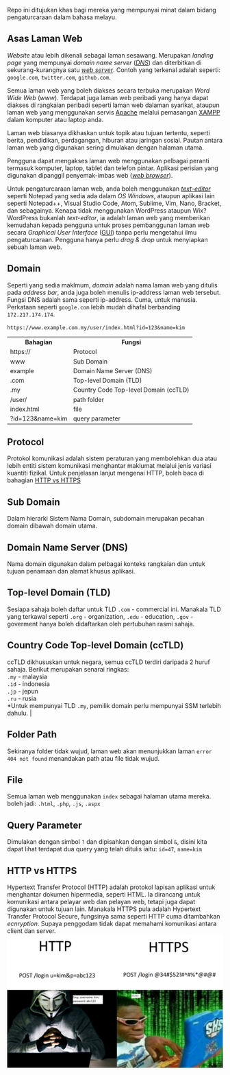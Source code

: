Repo ini ditujukan khas bagi mereka yang mempunyai minat dalam bidang pengaturcaraan dalam bahasa melayu.

## Asas Laman Web
*Website* atau lebih dikenali sebagai laman sesawang. Merupakan *landing page* yang mempunyai *domain name server* ([*DNS*](#domain)) dan diterbitkan di sekurang-kurangnya satu [*web server*](#web-server). Contoh yang terkenal adalah seperti: `google.com`, `twitter.com`, `github.com`.

Semua laman web yang boleh diakses secara terbuka merupakan *Word Wide Web* (*www*). Terdapat juga laman web peribadi yang hanya dapat diakses di rangkaian peribadi seperti laman web dalaman syarikat, ataupun laman web yang menggunakan servis [Apache](xampp#apache) melalui pemasangan [XAMPP](xampp) dalam komputer atau laptop anda.

Laman web biasanya dikhaskan untuk topik atau tujuan tertentu, seperti berita, pendidikan, perdagangan, hiburan atau jaringan sosial. Pautan antara laman web yang digunakan sering dimulakan dengan halaman utama.

Pengguna dapat mengakses laman web menggunakan pelbagai peranti termasuk komputer, laptop, tablet dan telefon pintar. Aplikasi perisian yang digunakan dipanggil penyemak-imbas web ([*web browser*](#web-browser)).

Untuk pengaturcaraan laman web, anda boleh menggunakan [*text-editor*](#text-editor) seperti Notepad yang sedia ada dalam *OS Windows*, ataupun aplikasi lain seperti Notepad++, Visual Studio Code, Atom, Sublime, Vim, Nano, Bracket, dan sebagainya. Kenapa tidak menggunakan WordPress ataupun Wix? WordPress bukanlah *text-editor*, ia adalah laman web yang memberikan kemudahan kepada pengguna untuk proses pembanggunan laman web secara *Graphical User Interface* ([GUI](gui)) tanpa perlu mengetahui ilmu pengaturcaraan. Pengguna hanya perlu *drag & drop* untuk menyiapkan sebuah laman web.

## Domain
Seperti yang sedia maklmum, *domain* adalah nama laman web yang ditulis pada *address bar*, anda juga boleh menulis ip-address laman web tersebut. Fungsi DNS adalah sama seperti ip-address. Cuma, untuk manusia. Perkataan seperti `google.com` lebih mudah dihafal berbanding `172.217.174.174`.

```
https://www.example.com.my/user/index.html?id=123&name=kim
```

<table>
    <tr>
        <th>Bahagian</th>
        <th>Fungsi</th>
    </tr>
    <tr>
        <td>https://</td>
        <td>Protocol</td>
    </tr>
    <tr>
        <td>www</td>
        <td>Sub Domain</td>
    </tr>
    <tr>
        <td>example</td>
        <td>Domain Name Server (DNS)</td>
    </tr>
    <tr>
        <td>.com</td>
        <td>Top-level Domain (TLD)</td>
    </tr>
    <tr>
        <td>.my</td>
        <td>Country Code Top-level Domain (ccTLD)</td>
    </tr>
    <tr>
        <td>/user/</td>
        <td>path folder</td>
    </tr>
    <tr>
        <td>index.html</td>
        <td>file</td>
    </tr>
    <tr>
        <td>?id=123&name=kim</td>
        <td>query parameter</td>
    </tr>
</table>

## Protocol
Protokol komunikasi adalah sistem peraturan yang membolehkan dua atau lebih entiti sistem komunikasi menghantar maklumat melalui jenis variasi kuantiti fizikal. Untuk penjelasan lanjut mengenai HTTP, boleh baca di bahagian [HTTP vs HTTPS](#http-vs-https)

## Sub Domain
Dalam hierarki Sistem Nama Domain, subdomain merupakan pecahan domain dibawah domain utama.

## Domain Name Server (DNS)
 Nama domain digunakan dalam pelbagai konteks rangkaian dan untuk tujuan penamaan dan alamat khusus aplikasi.

## Top-level Domain (TLD)
Sesiapa sahaja boleh daftar untuk TLD `.com` - commercial ini. Manakala TLD yang terkawal seperti `.org` - organization, `.edu` - education, `.gov` - goverment hanya boleh didaftarkan oleh pertubuhan rasmi sahaja.

## Country Code Top-level Domain (ccTLD)
ccTLD dikhususkan untuk negara, semua ccTLD terdiri daripada 2 huruf sahaja. Berikut merupakan senarai ringkas:<br> `.my` - malaysia<br>`.id` - indonesia <br>`.jp` - jepun<br>`.ru` - rusia<br> *Untuk mempunyai TLD `.my`, pemilik domain perlu mempunyai SSM terlebih dahulu. |

## Folder Path
Sekiranya folder tidak wujud, laman web akan menunjukkan laman `error 404 not found` menandakan path atau file tidak wujud. 

## File
Semua laman web menggunakan `index` sebagai halaman utama mereka. boleh jadi: `.html`, `.php`, `.js`, `.aspx` 

## Query Parameter
Dimulakan dengan simbol `?` dan dipisahkan dengan simbol `&`, disini kita dapat lihat terdapat dua query yang telah ditulis iaitu: `id=47`, `name=kim`

## HTTP vs HTTPS
Hypertext Transfer Protocol (HTTP) adalah protokol lapisan aplikasi untuk menghantar dokumen hipermedia, seperti HTML. Ia dirancang untuk komunikasi antara pelayar web dan pelayan web, tetapi juga dapat digunakan untuk tujuan lain.
Manakala HTTPS pula adalah Hypertext Transfer Protocol Secure, fungsinya sama seperti HTTP cuma ditambahkan *ecnryption*. Supaya penggodam tidak dapat memahami komunikasi antara client dan server.
<img src="hacker.jpg">